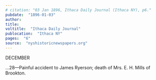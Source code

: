 ```yaml
---
# citation: "03 Jan 1896, Ithaca Daily Journal (Ithaca NY), p6."
pubdate:  "1896-01-03"
author: 
title: 
voltitle:  "Ithaca Daily Journal"
publocation:  "Ithaca NY"
pages:  "6"
source:  "nyshistoricnewspapers.org"
---
```


DECEMBER

...28—Painful accident to James Ryerson; death of Mrs. E. H. Mills of Brookton.


